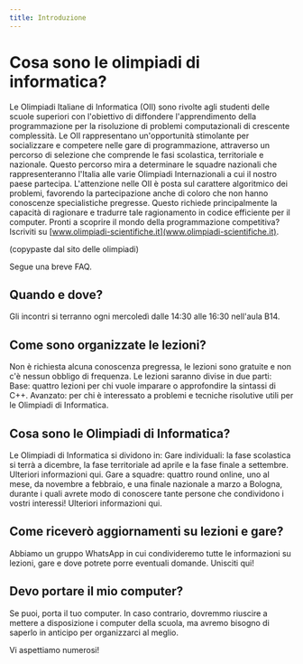 ```yaml
---
title: Introduzione
---
```


# Cosa sono le olimpiadi di informatica?
Le Olimpiadi Italiane di Informatica (OII) sono rivolte agli studenti delle scuole superiori con l'obiettivo di diffondere l'apprendimento della programmazione per la risoluzione di problemi computazionali di crescente complessità. Le OII rappresentano un'opportunità stimolante per socializzare e competere nelle gare di programmazione, attraverso un percorso di selezione che comprende le fasi scolastica, territoriale e nazionale. Questo percorso mira a determinare le squadre nazionali che rappresenteranno l'Italia alle varie Olimpiadi Internazionali a cui il nostro paese partecipa. L'attenzione nelle OII è posta sul carattere algoritmico dei problemi, favorendo la partecipazione anche di coloro che non hanno conoscenze specialistiche pregresse. Questo richiede principalmente la capacità di ragionare e tradurre tale ragionamento in codice efficiente per il computer. Pronti a scoprire il mondo della programmazione competitiva? Iscriviti su [www.olimpiadi-scientifiche.it](www.olimpiadi-scientifiche.it). 

(copypaste dal sito delle olimpiadi)

Segue una breve FAQ.

## Quando e dove?
Gli incontri si terranno ogni mercoledì dalle 14:30 alle 16:30 nell'aula B14.

## Come sono organizzate le lezioni?
Non è richiesta alcuna conoscenza pregressa, le lezioni sono gratuite e non c'è nessun obbligo di frequenza.
Le lezioni saranno divise in due parti:
Base: quattro lezioni per chi vuole imparare o approfondire la sintassi di C++.
Avanzato: per chi è interessato a problemi e tecniche risolutive utili per le Olimpiadi di Informatica.

## Cosa sono le Olimpiadi di Informatica?
Le Olimpiadi di Informatica si dividono in:
Gare individuali: la fase scolastica si terrà a dicembre, la fase territoriale ad aprile e la fase finale a settembre. Ulteriori informazioni qui.
Gare a squadre: quattro round online, uno al mese, da novembre a febbraio, e una finale nazionale a marzo a Bologna, durante i quali avrete modo di conoscere tante persone che condividono i vostri interessi! Ulteriori informazioni qui.

## Come riceverò aggiornamenti su lezioni e gare?
Abbiamo un gruppo WhatsApp in cui condivideremo tutte le informazioni su lezioni, gare e dove potrete porre eventuali domande. Unisciti qui!

## Devo portare il mio computer?
Se puoi, porta il tuo computer. In caso contrario, dovremmo riuscire a mettere a disposizione i computer della scuola, ma avremo bisogno di saperlo in anticipo per organizzarci al meglio.

Vi aspettiamo numerosi!
